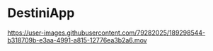 # DestiniApp




https://user-images.githubusercontent.com/79282025/189298544-b318709b-e3aa-4991-a815-12776ea3b2a6.mov

